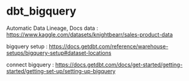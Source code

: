 # dbt_bigquery

 Automatic Data Lineage, Docs
data : https://www.kaggle.com/datasets/knightbearr/sales-product-data

bigquery setup : https://docs.getdbt.com/reference/warehouse-setups/bigquery-setup#dataset-locations

connect bigquery : https://docs.getdbt.com/docs/get-started/getting-started/getting-set-up/setting-up-bigquery


